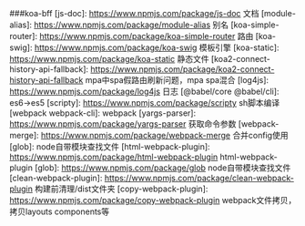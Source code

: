 ###koa-bff
[js-doc]: https://www.npmjs.com/package/js-doc 文档
[module-alias]: https://www.npmjs.com/package/module-alias 别名
[koa-simple-router]: https://www.npmjs.com/package/koa-simple-router 路由
[koa-swig]: https://www.npmjs.com/package/koa-swig 模板引擎
[koa-static]: https://www.npmjs.com/package/koa-static 静态文件
[koa2-connect-history-api-fallback]: https://www.npmjs.com/package/koa2-connect-history-api-fallback mpa中spa假路由刷新问题，mpa spa混合
[log4js]: https://www.npmjs.com/package/log4js 日志
[@babel/core @babel/cli]: es6->es5
[scripty]: https://www.npmjs.com/package/scripty sh脚本编译
[webpack webpack-cli]:  webpack
[yargs-parser]: https://www.npmjs.com/package/yargs-parser 获取命令参数
[webpack-merge]: https://www.npmjs.com/package/webpack-merge 合并config使用
[glob]: node自带模块查找文件
[html-webpack-plugin]: https://www.npmjs.com/package/html-webpack-plugin html-webpack-plugin
[glob]: https://www.npmjs.com/package/glob node自带模块查找文件
[clean-webpack-plugin]: https://www.npmjs.com/package/clean-webpack-plugin 构建前清理/dist文件夹
[copy-webpack-plugin]: https://www.npmjs.com/package/copy-webpack-plugin webpack文件拷贝，拷贝layouts components等
